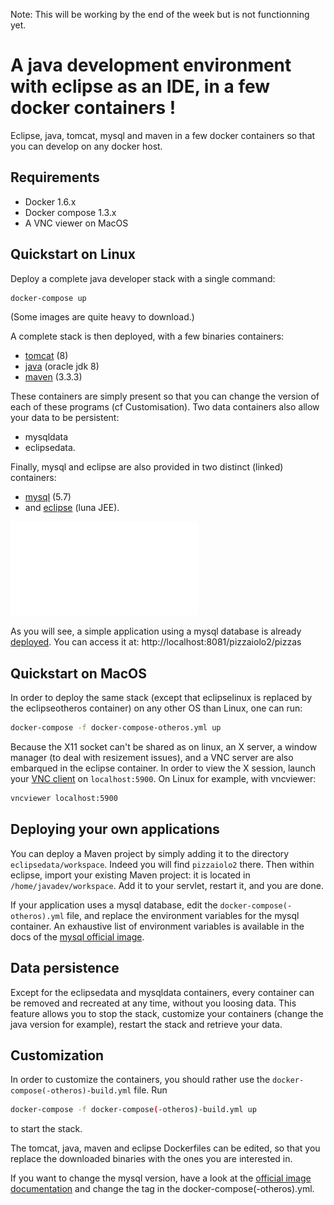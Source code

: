 Note: This will be working by the end of the week but is not functionning yet.

# A java development environment with eclipse as an IDE, in a few docker containers !

Eclipse, java, tomcat, mysql and maven in a few docker containers so that you can develop on any docker host.

## Requirements

* Docker 1.6.x
* Docker compose 1.3.x
* A VNC viewer on MacOS

## Quickstart on Linux

Deploy a complete java developer stack with a single command:
```sh
docker-compose up
```
(Some images are quite heavy to download.)

A complete stack is then deployed, with a few binaries containers:
* [tomcat](http://tomcat.apache.org/) (8)
* [java](https://www.oracle.com/java/index.html) (oracle jdk 8)
* [maven](https://maven.apache.org/) (3.3.3)

These containers are simply present so that you can change the version of each of these programs (cf Customisation). Two data containers also allow your data to be persistent:
* mysqldata
* eclipsedata.

Finally, mysql and eclipse are also provided in two distinct (linked) containers:
* [mysql](https://www.mysql.fr/) (5.7)
* and [eclipse](https://eclipse.org/downloads/) (luna JEE).

![](javadev.pdf)

As you will see, a simple application using a mysql database is already [deployed](http://localhost:8081/pizzaiolo2/pizzas). You can access it at:
http://localhost:8081/pizzaiolo2/pizzas

## Quickstart on MacOS

In order to deploy the same stack (except that eclipselinux is replaced by the eclipseotheros container) on any other OS than Linux, one can run:
```sh
docker-compose -f docker-compose-otheros.yml up
```

Because the X11 socket can't be shared as on linux, an X server, a window manager (to deal with resizement issues), and a VNC server are also embarqued in the eclipse container. In order to view the X session, launch your [VNC client](http://sourceforge.net/projects/cotvnc/) on `localhost:5900`. On Linux for example, with vncviewer:
```sh
vncviewer localhost:5900
```

## Deploying your own applications

You can deploy a Maven project by simply adding it to the directory `eclipsedata/workspace`. Indeed you will find `pizzaiolo2` there. Then within eclipse, import your existing Maven project: it is located in `/home/javadev/workspace`. Add it to your servlet, restart it, and you are done.

If your application uses a mysql database, edit the `docker-compose(-otheros).yml` file, and replace the environment variables for the mysql container. An exhaustive list of environment variables is available in the docs of the [mysql official image](https://registry.hub.docker.com/_/mysql/).


## Data persistence

Except for the eclipsedata and mysqldata containers, every container can be removed and recreated at any time, without you loosing data. This feature allows you to stop the stack, customize your containers (change the java version for example), restart the stack and retrieve your data.


## Customization

In order to customize the containers, you should rather use the `docker-compose(-otheros)-build.yml` file. Run
```sh
docker-compose -f docker-compose(-otheros)-build.yml up
```
to start the stack.

The tomcat, java, maven and eclipse Dockerfiles can be edited, so that you replace the downloaded binaries with the ones you are interested in.

If you want to change the mysql version, have a look at the [official image documentation](https://registry.hub.docker.com/_/mysql/) and change the tag in the docker-compose(-otheros).yml.
